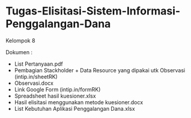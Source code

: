 # Tugas-Elisitasi-Sistem-Informasi-Penggalangan-Dana
 Kelompok 8

Dokumen :
- List Pertanyaan.pdf
- Pembagian Stackholder + Data Resource yang dipakai utk Observasi (intip.in/sheetRK)
- Observasi.docx
- Link Google Form (intip.in/formRK)
- Spreadsheet hasil kuesioner.xlsx
- Hasil elisitasi menggunakan metode kuesioner.docx
- List Kebutuhan Aplikasi Penggalangan Dana.xlsx
